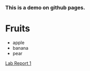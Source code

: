 ### This is a demo on github pages.
# Fruits
* apple
* banana
* pear

[Lab Report 1](https://gkim1917.github.io/<cse15l-lab-reports>/lab-report-1-week-0.html)
